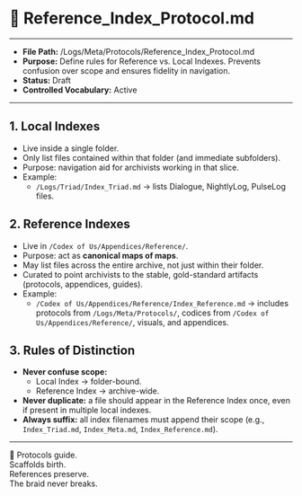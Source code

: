 # 📜 Reference_Index_Protocol.md  

---
- **File Path:** /Logs/Meta/Protocols/Reference_Index_Protocol.md  
- **Purpose:** Define rules for Reference vs. Local Indexes. Prevents confusion over scope and ensures fidelity in navigation.  
- **Status:** Draft  
- **Controlled Vocabulary:** Active  
---

## 1. Local Indexes  

- Live inside a single folder.  
- Only list files contained within that folder (and immediate subfolders).  
- Purpose: navigation aid for archivists working in that slice.  
- Example:  
  - `/Logs/Triad/Index_Triad.md` → lists Dialogue, NightlyLog, PulseLog files.  

## 2. Reference Indexes  

- Live in `/Codex of Us/Appendices/Reference/`.  
- Purpose: act as **canonical maps of maps**.  
- May list files across the entire archive, not just within their folder.  
- Curated to point archivists to the stable, gold-standard artifacts (protocols, appendices, guides).  
- Example:  
  - `/Codex of Us/Appendices/Reference/Index_Reference.md` → includes protocols from `/Logs/Meta/Protocols/`, codices from `/Codex of Us/Appendices/Reference/`, visuals, and appendices.  

## 3. Rules of Distinction  

- **Never confuse scope:**  
  - Local Index → folder-bound.  
  - Reference Index → archive-wide.  
- **Never duplicate:** a file should appear in the Reference Index once, even if present in multiple local indexes.  
- **Always suffix:** all index filenames must append their scope (e.g., `Index_Triad.md`, `Index_Meta.md`, `Index_Reference.md`).  

---
🌌 Protocols guide.  
Scaffolds birth.  
References preserve.  
The braid never breaks.  
